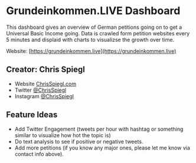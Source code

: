 # Grundeinkommen.LIVE Dashboard

This dashboard gives an overview of German petitions going on to get a Universal Basic Income going. Data is crawled form petition websites every 5 minutes and displaid with charts to visualizse the growth over time.

Website: [https://grundeinkommen.live](https://grundeinkommen.live)

## Creator: Chris Spiegl

- Website [ChrisSpiegl.com](https://ChrisSpiegl.com)
- Twitter [@ChrisSpiegl](https://twitter.com/ChrisSpiegl)
- Instagram [@ChrisSpiegl](https://instagram.com/ChrisSpiegl)

## Feature Ideas

- Add Twitter Engagement (tweets per hour with hashtag or something similar to visualize how hot the topic is)
- Do text analysis to see if positive or negative tweets.
- Add more petitions (if you know any major ones, please let me know via contact info above).